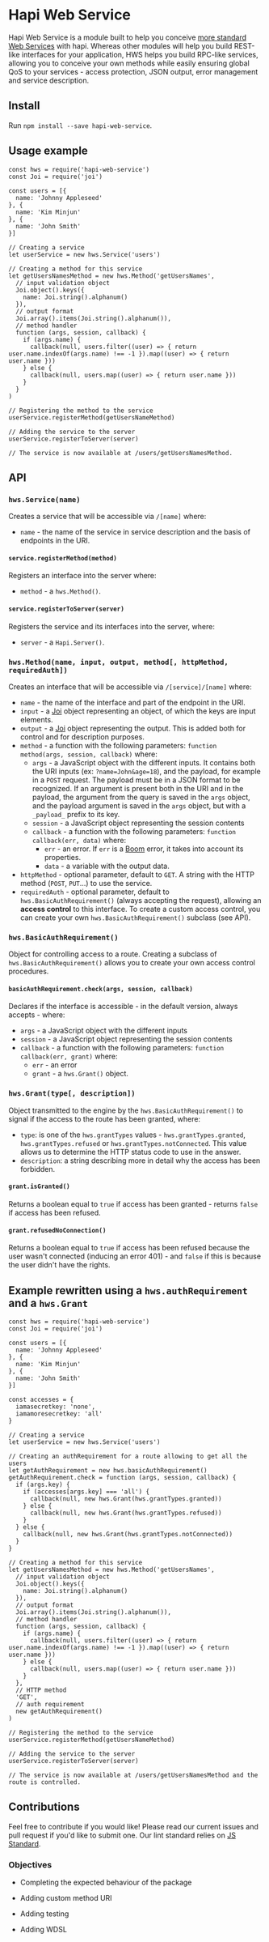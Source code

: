 # Hapi Web Service

Hapi Web Service is a module built to help you conceive [more standard Web Services](https://www.w3.org/TR/ws-arch/) with hapi. Whereas other modules will help you build REST-like interfaces for your application, HWS helps you build RPC-like services, allowing you to conceive your own methods while easily ensuring global QoS to your services - access protection, JSON output, error management and service description. 

## Install

Run `npm install --save hapi-web-service`.

## Usage example

```
const hws = require('hapi-web-service')
const Joi = require('joi')

const users = [{
  name: 'Johnny Appleseed'
}, {
  name: 'Kim Minjun'
}, {
  name: 'John Smith'
}]

// Creating a service
let userService = new hws.Service('users')

// Creating a method for this service
let getUsersNamesMethod = new hws.Method('getUsersNames',
  // input validation object
  Joi.object().keys({
    name: Joi.string().alphanum()
  }),
  // output format
  Joi.array().items(Joi.string().alphanum()),
  // method handler
  function (args, session, callback) {
    if (args.name) {
      callback(null, users.filter((user) => { return user.name.indexOf(args.name) !== -1 }).map((user) => { return user.name }))
    } else {
      callback(null, users.map((user) => { return user.name }))
    }
  }
)

// Registering the method to the service
userService.registerMethod(getUsersNameMethod)

// Adding the service to the server
userService.registerToServer(server)

// The service is now available at /users/getUsersNamesMethod.
```

## API

### `hws.Service(name)`

Creates a service that will be accessible via `/[name]` where:
- `name` - the name of the service in service description and the basis of endpoints in the URI.

#### `service.registerMethod(method)`

Registers an interface into the server where:
- `method` - a `hws.Method()`.

#### `service.registerToServer(server)`

Registers the service and its interfaces into the server, where:
- `server` - a `Hapi.Server()`.

### `hws.Method(name, input, output, method[, httpMethod, requiredAuth])`

Creates an interface that will be accessible via `/[service]/[name]` where:
- `name` - the name of the interface and part of the endpoint in the URI.
- `input` - a [Joi](https://github.com/hapijs/joi) object representing an object, of which the keys are input elements.
- `output` - a [Joi](https://github.com/hapijs/joi) object representing the output. This is added both for control and for description purposes.
- `method` - a function with the following parameters: `function method(args, session, callback)` where:
  - `args` - a JavaScript object with the different inputs. It contains both the URI inputs (ex: `?name=John&age=18`), and the payload, for example in a `POST` request. The payload must be in a JSON format to be recognized. If an argument is present both in the URI and in the payload, the argument from the query is saved in the `args` object, and the payload argument is saved in the `args` object, but with a `_payload_` prefix to its key.
  - `session` - a JavaScript object representing the session contents
  - `callback` - a function with the following parameters: `function callback(err, data)` where:
    - `err` - an error. If `err` is a [Boom](https://github.com/hapijs/boom) error, it takes into account its properties.
    - `data` - a variable with the output data.
- `httpMethod` - optional parameter, default to `GET`. A string with the HTTP method (`POST`, `PUT`...) to use the service.
- `requiredAuth` - optional parameter, default to `hws.BasicAuthRequirement()` (always accepting the request), allowing an **access control** to this interface. To create a custom access control, you can create your own `hws.BasicAuthRequirement()` subclass (see API).

### `hws.BasicAuthRequirement()`

Object for controlling access to a route. Creating a subclass of `hws.BasicAuthRequirement()` allows you to create your own access control procedures.

#### `basicAuthRequirement.check(args, session, callback)`

Declares if the interface is accessible - in the default version, always accepts - where:
- `args` - a JavaScript object with the different inputs
- `session` - a JavaScript object representing the session contents
- `callback` - a function with the following parameters: `function callback(err, grant)` where:
  - `err` - an error
  - `grant` - a `hws.Grant()` object.

### `hws.Grant(type[, description])`

Object transmitted to the engine by the `hws.BasicAuthRequirement()` to signal if the access to the route has been granted, where:
- `type`: is one of the `hws.grantTypes` values - `hws.grantTypes.granted`, `hws.grantTypes.refused` or `hws.grantTypes.notConnected`. This value allows us to determine the HTTP status code to use in the answer.
- `description`: a string describing more in detail why the access has been forbidden.

#### `grant.isGranted()`

Returns a boolean equal to `true` if access has been granted - returns `false` if access has been refused.

#### `grant.refusedNoConnection()`

Returns a boolean equal to `true` if access has been refused because the user wasn't connected (inducing an error 401) - and `false` if this is because the user didn't have the rights.

## Example rewritten using a `hws.authRequirement` and a `hws.Grant`

```
const hws = require('hapi-web-service')
const Joi = require('joi')

const users = [{
  name: 'Johnny Appleseed'
}, {
  name: 'Kim Minjun'
}, {
  name: 'John Smith'
}]

const accesses = {
  iamasecretkey: 'none',
  iamamoresecretkey: 'all'
}

// Creating a service
let userService = new hws.Service('users')

// Creating an authRequirement for a route allowing to get all the users
let getAuthRequirement = new hws.basicAuthRequirement()
getAuthRequirement.check = function (args, session, callback) {
  if (args.key) {
    if (accesses[args.key] === 'all') {
      callback(null, new hws.Grant(hws.grantTypes.granted))
    } else {
      callback(null, new hws.Grant(hws.grantTypes.refused))
    }
  } else {
    callback(null, new hws.Grant(hws.grantTypes.notConnected))
  }
}

// Creating a method for this service
let getUsersNamesMethod = new hws.Method('getUsersNames',
  // input validation object
  Joi.object().keys({
    name: Joi.string().alphanum()
  }),
  // output format
  Joi.array().items(Joi.string().alphanum()),
  // method handler
  function (args, session, callback) {
    if (args.name) {
      callback(null, users.filter((user) => { return user.name.indexOf(args.name) !== -1 }).map((user) => { return user.name }))
    } else {
      callback(null, users.map((user) => { return user.name }))
    }
  },
  // HTTP method
  'GET',
  // auth requirement
  new getAuthRequirement()
)

// Registering the method to the service
userService.registerMethod(getUsersNameMethod)

// Adding the service to the server
userService.registerToServer(server)

// The service is now available at /users/getUsersNamesMethod and the route is controlled.
```

## Contributions

Feel free to contribute if you would like! Please read our current issues and pull request if you'd like to submit one. Our lint standard relies on [JS Standard](https://github.com/feross/standard).

### Objectives

+ Completing the expected behaviour of the package

+ Adding custom method URI

+ Adding testing

+ Adding WDSL
